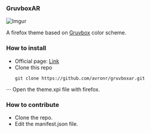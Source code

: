 
### GruvboxAR

![Imgur](https://i.imgur.com/lbiUgK8.png)


A firefox theme based on [Gruvbox](https://github.com/morhetz/gruvbox "Gruvbox") color scheme.

### How to install
- Official page: [Link](https://addons.mozilla.org/en-US/firefox/addon/gruvboxar/)
- Clone this repo
  ```
  git clone https://github.com/avronr/gruvboxar.git
  ```
⋅⋅⋅ Open the theme.xpi file with firefox.

### How to contribute
- Clone the repo.
- Edit the manifest.json file.
